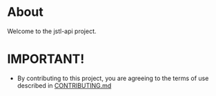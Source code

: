 # About

Welcome to the jstl-api project.



# IMPORTANT!

* By contributing to this project, you are agreeing to the terms of use described in [CONTRIBUTING.md](./CONTRIBUTING.md)

